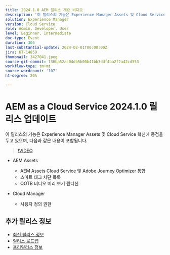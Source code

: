 ```yaml
---
title: 2024.1.0 AEM 릴리스 개요 비디오
description: '이 릴리스의 기능은 Experience Manager Assets 및 Cloud Service의 혁신에 중점을 두며, 다음과 같습니다.AEM Assets: AEM Assets Cloud Service 및 Adobe Journey Optimizer 통합 스마트 태그 차단 목록 OOTB 비디오 미리보기 렌디션Cloud Manager: 사용자 지정 권한'
solution: Experience Manager
version: Cloud Service
role: Admin, Developer, User
level: Beginner, Intermediate
doc-type: Event
duration: 306
last-substantial-update: 2024-02-01T00:00:00Z
jira: KT-14859
thumbnail: 3427041.jpeg
source-git-commit: f36ba52ac04db5b00b41bb3ddf4ba2f2a42cd553
workflow-type: tm+mt
source-wordcount: '107'
ht-degree: 26%

---
```



# AEM as a Cloud Service 2024.1.0 릴리스 업데이트

이 릴리스의 기능은 Experience Manager Assets 및 Cloud Service 혁신에 중점을 두고 있으며, 다음과 같은 내용이 포함됩니다.

>[!VIDEO](https://video.tv.adobe.com/v/3427041/?learn=on)

* AEM Assets
   * AEM Assets Cloud Service 및 Adobe Journey Optimizer 통합
   * 스마트 태그 차단 목록
   * OOTB 비디오 미리 보기 렌디션

* Cloud Manager
   * 사용자 정의 권한

<!--
Have questions about the release?  Discuss the release in [Experience League Communities](https://adobe.ly/3RPNYZF) -->

## 추가 릴리스 정보

* [최신 릴리스 정보](https://experienceleague.adobe.com/docs/experience-manager-cloud-service/content/release-notes/home.html)
* [릴리스 로드맵](https://experienceleague.adobe.com/docs/experience-manager-release-information/aem-release-updates/update-releases-roadmap.html)
* [프리릴리스 정보](https://experienceleague.adobe.com/docs/experience-manager-cloud-service/content/release-notes/prerelease.html?lang=ko-KR)